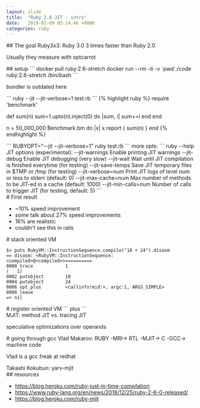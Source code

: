 ```yaml
---
layout: slide
title:  "Ruby 2.6 JIT - intro"
date:   2019-01-09 05:14:46 +0000
categories: ruby
---
```


<section markdown="1">
## The goal
Ruby3x3: Ruby 3.0 3 times faster than Ruby 2.0

Usually they measure with optcarrot
</section>

<section markdown="1">
## setup
```
docker pull ruby:2.6-stretch
docker run --rm -ti  -v `pwd`:/code ruby:2.6-stretch /bin/bash
```

bundler is outdated here
</section>

<section markdown="1">
```
  ruby --jit --jit-verbose=1 test.rb
```
{% highlight ruby %}
require 'benchmark'

def sum(n)
  sum=1.upto(n).inject(0) do |sum, i|
    sum+=i
  end
end

n = 50_000_000
Benchmark.bm do |x|
  x.report { sum(n) }
end
{% endhighlight %}

</section>

<section markdown="1">
```
RUBYOPT="--jit --jit-verbose=1" ruby  test.rb
```
more opts:
```
ruby --help
JIT options (experimental):
  --jit-warnings      Enable printing JIT warnings
  --jit-debug         Enable JIT debugging (very slow)
  --jit-wait          Wait until JIT compilation is finished everytime (for testing)
  --jit-save-temps    Save JIT temporary files in $TMP or /tmp (for testing)
  --jit-verbose=num   Print JIT logs of level num or less to stderr (default: 0)
  --jit-max-cache=num Max number of methods to be JIT-ed in a cache (default: 1000)
  --jit-min-calls=num Number of calls to trigger JIT (for testing, default: 5)
```
</section>


<section markdown="1">
# First result

* ~10% speed improvement <fragment/>
* some talk about 27% speed improvements <fragment/>
* 16% are realistic <fragment/>
* couldn't see this in rails <fragment/>

</section>

<section markdown="1"> 
# stack oriented VM

```
$> puts RubyVM::InstructionSequence.compile("18 + 24").disasm
== disasm: <RubyVM::InstructionSequence:<compiled>@<compiled>>==========
0000 trace            1                                               (   1)
0002 putobject        18
0004 putobject        24
0006 opt_plus         <callinfo!mid:+, argc:1, ARGS_SIMPLE>
0008 leave
=> nil

```
</section>

<section markdown="1"> 
# register oriented VM
```
plus <operand 1 address> <operand 2 address> <result address>
```
</section>
<section markdown="1">
MJIT: method JIT vs. tracing JIT

speculative optimizations over operands
</section>

<section markdown="1">
# going through gcc
Vlad Makarov: RUBY -MRI-> RTL -MJIT-> C -GCC-> machine code

Vlad is a gcc freak at redhat
</section>

<section markdown="1">
Takashi Kokubun: yarv-mjit
</section>







<section markdown="1">
## resources

 * https://blog.heroku.com/ruby-just-in-time-compilation
 * https://www.ruby-lang.org/en/news/2018/12/25/ruby-2-6-0-released/
 * https://blog.heroku.com/ruby-mjit
</section>
